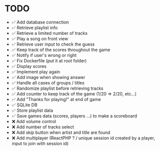 # TODO

- ✅ Add database connection
- ✅ Retrieve playlist info
- ✅ Retrieve a limited number of tracks
- ✅ Play a song on front view
- ✅ Retrieve user input to check the guess
- ✅ Keep track of the scores throughout the game
- ✅ Notify if user's wrong or right
- ✅ Fix Dockerfile (put it at root folder)
- ✅ Display scores
- ✅ Implement play again
- ✅ Add image when showing answer
- ✅ Handle all cases of groups / titles
- ✅ Randomize playlist before retrieving tracks
- ✅ Add counter to keep track of the game (1/20 => 2/20, etc...)
- ✅ Add "Thanks for playing!" at end of game
- ✅ SQLite DB
- ✅ Store playlist data
- ✅ Save games data (scores, players ...) to make a scoreboard
- ❌ Add volume control
- ❌ Add number of tracks select
- ❌ Add skip button when artist and title are found
- ❌ Add multiplayer (ReactPHP ? / unique session id created by a player, input to join with session id)

